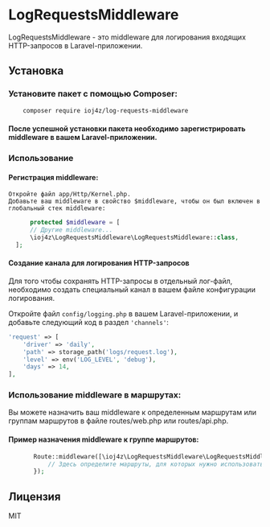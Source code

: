 # LogRequestsMiddleware

LogRequestsMiddleware - это middleware для логирования входящих HTTP-запросов в Laravel-приложении.

## Установка

### Установите пакет с помощью Composer:

```bash
    composer require ioj4z/log-requests-middleware
```
#### После успешной установки пакета необходимо зарегистрировать middleware в вашем Laravel-приложении.

### Использование

#### Регистрация middleware:
    Откройте файл app/Http/Kernel.php.
    Добавьте ваш middleware в свойство $middleware, чтобы он был включен в глобальный стек middleware:

  ``` php
        protected $middleware = [
        // Другие middleware...
        \ioj4z\LogRequestsMiddleware\LogRequestsMiddleware::class,
    ];
  ```
#### Создание канала для логирования HTTP-запросов

Для того чтобы сохранять HTTP-запросы в отдельный лог-файл, необходимо создать специальный канал в вашем файле конфигурации логирования.

Откройте файл `config/logging.php` в вашем Laravel-приложении, и добавьте следующий код в раздел `'channels'`:

```php
'request' => [
    'driver' => 'daily',
    'path' => storage_path('logs/request.log'),
    'level' => env('LOG_LEVEL', 'debug'),
    'days' => 14,
],
```

### Использование middleware в маршрутах:

Вы можете назначить ваш middleware к определенным маршрутам или группам маршрутов в файле routes/web.php или routes/api.php.

#### Пример назначения middleware к группе маршрутов:

 ``` php
        Route::middleware([\ioj4z\LogRequestsMiddleware\LogRequestsMiddleware::class])->group(function () {
            // Здесь определите маршруты, для которых нужно использовать middleware
        });
 ```

## Лицензия

MIT
